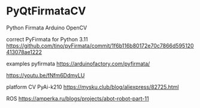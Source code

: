 # PyQtFirmataCV
Python Firmata Arduino OpenCV

correct PyFirmata for Python 3.11
https://github.com/tino/pyFirmata/commit/1f6b116b80172e70c7866d595120413078ae1222

examples pyfirmata
https://arduinofactory.com/pyfirmata/


https://youtu.be/fNfm6DdmyLU

platform CV PyAi-k210
https://mysku.club/blog/aliexpress/82725.html

ROS
https://amperka.ru/blogs/projects/abot-robot-part-11
